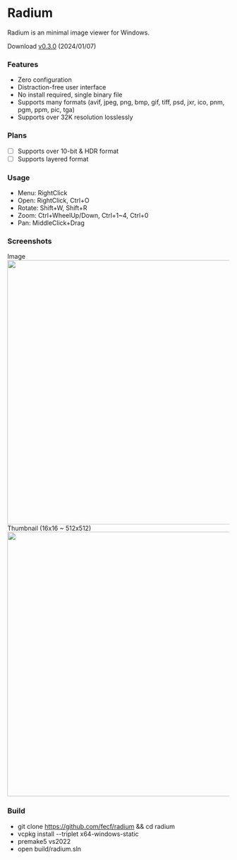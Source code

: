 # Radium
Radium is an minimal image viewer for Windows.

Download [v0.3.0](https://github.com/fecf/radium/releases/download/0.3.0/radium.exe) (2024/01/07)

### Features
- Zero configuration
- Distraction-free user interface
- No install required, single binary file
- Supports many formats (avif, jpeg, png, bmp, gif, tiff, psd, jxr, ico, pnm, pgm, ppm, pic, tga)
- Supports over 32K resolution losslessly

### Plans
- [ ] Supports over 10-bit & HDR format
- [ ] Supports layered format

### Usage
- Menu: RightClick
- Open: RightClick, Ctrl+O
- Rotate: Shift+W, Shift+R
- Zoom: Ctrl+WheelUp/Down, Ctrl+1~4, Ctrl+0
- Pan: MiddleClick+Drag

### Screenshots
Image  
<img src="https://github.com/fecf/radium/assets/6128431/8b8c7aea-0206-470a-8f11-e6572f68a16a" width="600">  
Thumbnail (16x16 ~ 512x512)  
<img src="https://github.com/fecf/radium/assets/6128431/7f3d4e89-c1b8-444b-a85b-4f92fa6598da" width="600">

### Build
- git clone https://github.com/fecf/radium && cd radium
- vcpkg install --triplet x64-windows-static
- premake5 vs2022
- open build/radium.sln